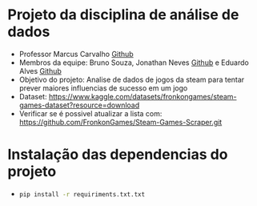 # Projeto da disciplina de análise de dados
- Professor Marcus Carvalho 
[Github](https://github.com/marcuswac)
- Membros da equipe: Bruno Souza, Jonathan Neves [Github](https://github.com/jabomgo)
 e Eduardo Alves [Github](https://github.com/EduardoAlvez)
- Objetivo do projeto: Analise de dados de jogos da steam para tentar prever maiores influencias de sucesso em um jogo
- Dataset: https://www.kaggle.com/datasets/fronkongames/steam-games-dataset?resource=download
- Verificar se é possivel atualizar a lista com: https://github.com/FronkonGames/Steam-Games-Scraper.git

# Instalação das dependencias do projeto
 - ```bash
   pip install -r requiriments.txt.txt
   ```


